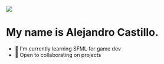 ![](https://media0.giphy.com/media/v1.Y2lkPTc5MGI3NjExczBrMXZ2aDljZ3o2cWFhMWoxanVqNG05bXF2cDUwOTFnOHNpcWN2bCZlcD12MV9pbnRlcm5hbF9naWZfYnlfaWQmY3Q9Zw/vFKqnCdLPNOKc/giphy.gif)


My name is Alejandro Castillo.
====================================================

- 🔭 I'm currently learning SFML for game dev
- 🍻 Open to collaborating on projects


